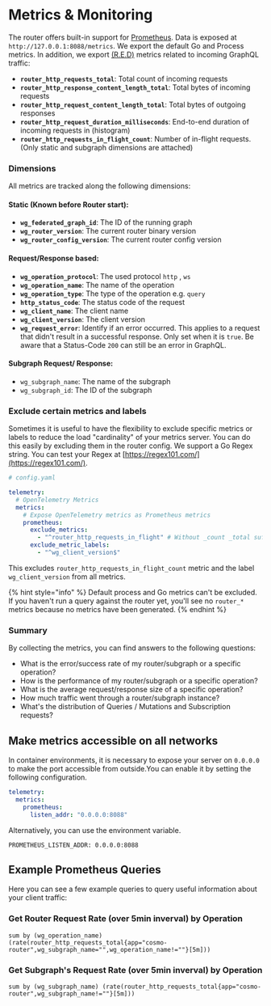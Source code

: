 # Metrics & Monitoring

The router offers built-in support for [Prometheus](https://prometheus.io/). Data is exposed at `http://127.0.0.1:8088/metrics`. We export the default Go and Process metrics. In addition, we export [(R.E.D)](https://thenewstack.io/monitoring-microservices-red-method/) metrics related to incoming GraphQL traffic:

* **`router_http_requests_total`**: Total count of incoming requests
* **`router_http_response_content_length_total`**: Total bytes of incoming requests
* **`router_http_request_content_length_total`**: Total bytes of outgoing responses
* **`router_http_request_duration_milliseconds`**: End-to-end duration of incoming requests in (histogram)
* **`router_http_requests_in_flight_count`**: Number of in-flight requests. (Only static and subgraph dimensions are attached)

### Dimensions

All metrics are tracked along the following dimensions:

#### Static (Known before Router start):

* **`wg_federated_graph_id`**: The ID of the running graph
* **`wg_router_version`**: The current router binary version
* **`wg_router_config_version`**: The current router config version

#### Request/Response based:

* **`wg_operation_protocol`**: The used protocol `http` , `ws`
* **`wg_operation_name`**: The name of the operation
* **`wg_operation_type`**: The type of the operation e.g. `query`
* **`http_status_code`**: The status code of the request
* **`wg_client_name`**: The client name
* **`wg_client_version`**: The client version
* **`wg_request_error`**: Identify if an error occurred. This applies to a request that didn't result in a successful response. Only set when it is `true`. Be aware that a Status-Code `200` can still be an error in GraphQL.

#### Subgraph Request/ Response:

* `wg_subgraph_name`: The name of the subgraph
* `wg_subgraph_id`: The ID of the subgraph

### Exclude certain metrics and labels

Sometimes it is useful to have the flexibility to exclude specific metrics or labels to reduce the load "cardinality" of your metrics server. You can do this easily by excluding them in the router config. We support a Go Regex string. You can test your Regex at [https://regex101.com/](https://regex101.com/).

```yaml
# config.yaml

telemetry:
  # OpenTelemetry Metrics
  metrics:
    # Expose OpenTelemetry metrics as Prometheus metrics
    prometheus:
      exclude_metrics:
        - "^router_http_requests_in_flight" # Without _count _total suffix
      exclude_metric_labels:
        - "^wg_client_version$"
```

This excludes `router_http_requests_in_flight_count` metric and the label `wg_client_version` from all metrics.

{% hint style="info" %}
Default process and Go metrics can't be excluded. If you haven't run a query against the router yet, you'll see no `router_*` metrics because no metrics have been generated.
{% endhint %}

### Summary

By collecting the metrics, you can find answers to the following questions:

* What is the error/success rate of my router/subgraph or a specific operation?
* How is the performance of my router/subgraph or a specific operation?
* What is the average request/response size of a specific operation?
* How much traffic went through a router/subgraph instance?
* What's the distribution of Queries / Mutations and Subscription requests?

## Make metrics accessible on all networks

In container environments, it is necessary to expose your server on `0.0.0.0` to make the port accessible from outside.You can enable it by setting the following configuration.

```yaml
telemetry:
  metrics:
    prometheus:
      listen_addr: "0.0.0.0:8088"
```

Alternatively, you can use the environment variable.

```
PROMETHEUS_LISTEN_ADDR: 0.0.0.0:8088
```

## Example Prometheus Queries

Here you can see a few example queries to query useful information about your client traffic:

### Get Router Request Rate (over 5min inverval) by Operation

```promql
sum by (wg_operation_name) (rate(router_http_requests_total{app="cosmo-router",wg_subgraph_name="",wg_operation_name!=""}[5m]))
```

### Get Subgraph's Request Rate (over 5min inverval) by Operation

```promql
sum by (wg_subgraph_name) (rate(router_http_requests_total{app="cosmo-router",wg_subgraph_name!=""}[5m]))
```
